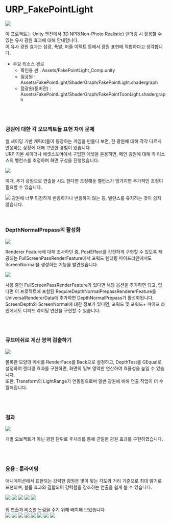 # URP_FakePointLight


<img src="https://github.com/haiun/URP_FakePointLight/blob/main/ReadmeImage/K-003.png?raw=true"/>

이 프로젝트는 Unity 엔진에서 3D NPR(Non-Photo Realistic) 렌더링 시 활용할 수 있는 유사 광원 효과에 대해 안내합니다.<br>
이 유사 광원 효과는 섬광, 폭발, 머즐 이펙트 등에서 광원 표현에 적합하다고 생각합니다.<br>

* 주요 리소스 경로
  * 확인용 씬 : Assets/FakePointLight_Comp.unity
  * 점광원 : Assets/FakePointLight/ShaderGraph/FakePointLight.shadergraph
  * 점광원(툰버전) : Assets/FakePointLight/ShaderGraph/FakePointToonLight.shadergraph

<br>
<br>

### 광원에 대한 각 오브젝트들 표현 차이 문제

셸 셰이딩 기반 캐릭터들이 등장하는 게임을 만들다 보면, 한 광원에 대해 각각 다르게 반응하는 상황에 대해 고민한 경험이 있습니다.<br>
URP 기본 셰이더나 에셋스토어에서 구입한 에셋을 혼용하면, 메인 광원에 대해 각 리소스의 벨런스를 조정하며 화면 구성을 진행했습니다.<br>

<img src="https://github.com/haiun/URP_FakePointLight/blob/main/ReadmeImage/K-005.png?raw=true"/>

이때, 추가 광원으로 연출을 시도 한다면 조정해둔 벨런스가 망가지면 추가적인 조정이 필요할 수 있습니다.<br>

<img src="https://github.com/haiun/URP_FakePointLight/blob/main/ReadmeImage/K-001.png?raw=true"/>
광원에 너무 민감하게 반응하거나 반응하지 않는 등, 벨런스를 유지하는 것이 쉽지 않습니다.<br>
<br>
<br>

### DepthNormalPrepass의 활성화

<img src="https://github.com/haiun/URP_FakePointLight/blob/main/ReadmeImage/K-006.png?raw=true"/>

Renderer Feature에 대해 조사하던 중, PostEffect를 간편하게 구현할 수 있도록 제공되는 FullScreenPassRenderFeature에서 포워드 렌더링 파이프라인에서도 ScreenNormal을 생성하는 기능을 발견했습니다.<br>

<img src="https://github.com/haiun/URP_FakePointLight/blob/main/ReadmeImage/K-007.png?raw=true"/>


사용 중인 FullScreenPassRenderFeature가 있다면 해당 옵션을 추가하면 되고, 없다면 이 프로젝트에 포함된 RequireDepthNormalPrepassRendererFeature를 UniversalRendererData에 추가하면 DepthNormalPrepass가 활성화됩니다.<br>
ScreenDepth와 ScreenNormal에 대한 정보가 있다면, 포워드 및 포워드+ 파이프 라인에서도 디퍼드 라이팅 연산을 구현할 수 있습니다.<br>

<br>
<br>

### 큐브메쉬로 계산 영역 검출하기

<img src="https://github.com/haiun/URP_FakePointLight/blob/main/ReadmeImage/K-009.png?raw=true"/>

볼록한 모양의 메쉬를 RenderFace를 Back으로 설정하고, DepthTest를 GEqual로 설정하여 렌더링 효과를 구현하면, 화면의 일부 영역만 연산하여 효율성을 높일 수 있습니다.<br>
또한, Transform의 LightRange가 연동됨으로써 일반 광원에 비해 연출 작업이 더 수월해집니다.<br>

<br>
<br>

### 결과

<img src="https://github.com/haiun/URP_FakePointLight/blob/main/ReadmeImage/result1.gif?raw=true"/>

개별 오브젝트가 아닌 광원 단위로 후처리를 통해 균일한 광원 효과를 구현하였습니다.<br>

<br>
<br>

### 응용 : 툰라이팅

애니메이션에서 표현되는 강력한 광원은 빛이 닿는 각도와 거리 기준으로 최대 밝기로 표현되며, 블룸 효과와 결합되어 강력함을 강조하는 연출을 쉽게 볼 수 있습니다.<br>

<img src="https://github.com/haiun/URP_FakePointLight/blob/main/ReadmeImage/GurrenLagannEp1.gif?raw=true"/>
<img src="https://raw.githubusercontent.com/haiun/URP_FakePointLight/refs/heads/main/ReadmeImage/eva_railgun.webp"/>
<img src="https://github.com/haiun/URP_FakePointLight/blob/main/ReadmeImage/simon.png?raw=true"/>
<img src="https://github.com/haiun/URP_FakePointLight/blob/main/ReadmeImage/FrierenEp9.gif?raw=true"/>
<img src="https://github.com/haiun/URP_FakePointLight/blob/main/ReadmeImage/K-008.png?raw=true"/>

<br>
<br>
위 연출과 비슷한 느낌을 주기 위해 배치해 보았습니다.<br>


<img src="https://github.com/haiun/URP_FakePointLight/blob/main/ReadmeImage/resultex1.gif?raw=true"/>
<img src="https://github.com/haiun/URP_FakePointLight/blob/main/ReadmeImage/resultex2.gif?raw=true"/>
<img src="https://github.com/haiun/URP_FakePointLight/blob/main/ReadmeImage/resultex3.gif?raw=true"/>
<img src="https://github.com/haiun/URP_FakePointLight/blob/main/ReadmeImage/resultex4.gif?raw=true"/>
<img src="https://github.com/haiun/URP_FakePointLight/blob/main/ReadmeImage/resultex5.gif?raw=true"/>
<img src="https://github.com/haiun/URP_FakePointLight/blob/main/ReadmeImage/resultex6.gif?raw=true"/>
<img src="https://github.com/haiun/URP_FakePointLight/blob/main/ReadmeImage/resultex7.gif?raw=true"/>
<img src="https://github.com/haiun/URP_FakePointLight/blob/main/ReadmeImage/resultex8.gif?raw=true"/>
